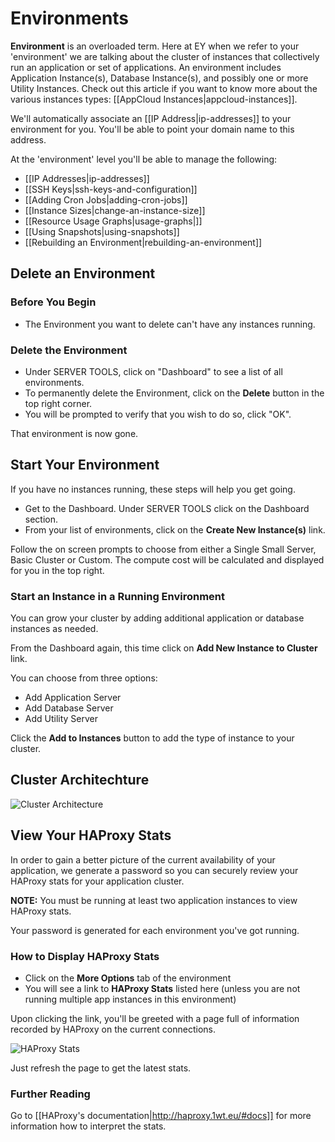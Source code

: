 # Environments

**Environment** is an overloaded term. Here at EY when we refer to your 'environment' we are talking about the cluster of instances that collectively run an application or set of applications. An environment includes Application Instance(s), Database Instance(s), and possibly
one or more Utility Instances. Check out this article if you want to know more about the various instances types: [[AppCloud Instances|appcloud-instances]].

We'll automatically associate an [[IP Address|ip-addresses]] to your environment for you. You'll be able to point your domain name to this address.

At the 'environment' level you'll be able to manage the following:

  * [[IP Addresses|ip-addresses]]
  * [[SSH Keys|ssh-keys-and-configuration]]
  * [[Adding Cron Jobs|adding-cron-jobs]]
  * [[Instance Sizes|change-an-instance-size]]
  * [[Resource Usage Graphs|usage-graphs|]]
  * [[Using Snapshots|using-snapshots]]
  * [[Rebuilding an Environment|rebuilding-an-environment]]

## Delete an Environment

### Before You Begin

  * The Environment you want to delete can't have any instances running.

### Delete the Environment

  - Under SERVER TOOLS, click on "Dashboard" to see a list of all environments.
  - To permanently delete the Environment, click on the **Delete** button in the top right corner.
  - You will be prompted to verify that you wish to do so, click "OK".

That environment is now gone.


## Start Your Environment

If you have no instances running, these steps will help you get going.

  - Get to the Dashboard.  Under SERVER TOOLS click on the Dashboard section.  
  - From your list of environments, click on the **Create New Instance(s)** link.

Follow the on screen prompts to choose from either a Single Small Server, Basic Cluster or Custom.  The compute cost will be calculated and displayed for you in the top right.

### Start an Instance in a Running Environment

You can grow your cluster by adding additional application or database instances as needed.

From the Dashboard again, this time click on **Add New Instance to Cluster** link.

You can choose from three options:

  * Add Application Server
  * Add Database Server
  * Add Utility Server

Click the **Add to Instances** button to add the type of instance to your cluster.


## Cluster Architechture

![Cluster Architecture](images/cluster_architechture.png)

## View Your HAProxy Stats

In order to gain a better picture of the current availability of your application, we generate a password so you can securely review your HAProxy stats for your application cluster.

**NOTE:** You must be running at least two application instances to view HAProxy stats.

Your password is generated for each environment you've got running.

### How to Display HAProxy Stats

  - Click on the **More Options** tab of the environment
  - You will see a link to **HAProxy Stats** listed here (unless you are not running multiple app instances in this environment)

Upon clicking the link, you'll be greeted with a page full of information recorded by HAProxy on the current connections.

![HAProxy Stats](images/haproxy_stats.jpg)

Just refresh the page to get the latest stats.

### Further Reading

Go to [[HAProxy's documentation|http://haproxy.1wt.eu/#docs]] for more information how to interpret the stats.


